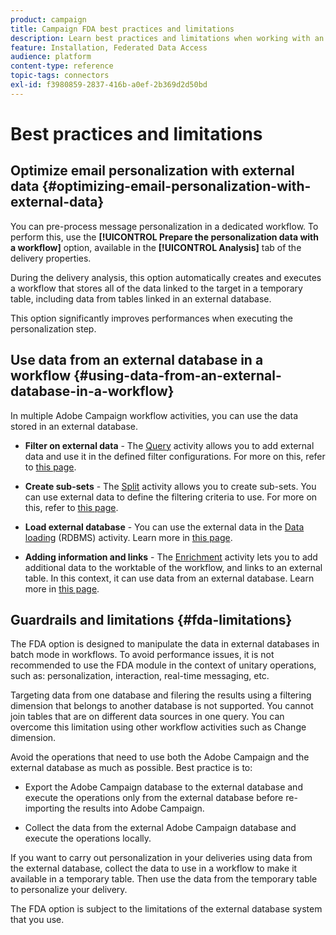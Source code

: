 ```yaml
---
product: campaign
title: Campaign FDA best practices and limitations
description: Learn best practices and limitations when working with an external database (FDA)
feature: Installation, Federated Data Access
audience: platform
content-type: reference
topic-tags: connectors
exl-id: f3980859-2837-416b-a0ef-2b369d2d50bd
---
```

# Best practices and limitations 



## Optimize email personalization with external data {#optimizing-email-personalization-with-external-data}

You can pre-process message personalization in a dedicated workflow. To perform this, use the **[!UICONTROL Prepare the personalization data with a workflow]** option, available in the **[!UICONTROL Analysis]** tab of the delivery properties.

During the delivery analysis, this option automatically creates and executes a workflow that stores all of the data linked to the target in a temporary table, including data from tables linked in an external database.

This option significantly improves performances when executing the personalization step.

## Use data from an external database in a workflow {#using-data-from-an-external-database-in-a-workflow}

In multiple Adobe Campaign workflow activities, you can use the data stored in an external database.

* **Filter on external data** -  The [Query](../../workflow/using/targeting-data.md#selecting-data) activity allows you to add external data and use it in the defined filter configurations. For more on this, refer to [this page](../../workflow/using/targeting-data.md#selecting-data).

* **Create sub-sets** - The [Split](../../workflow/using/split.md) activity allows you to create sub-sets. You can use external data to define the filtering criteria to use. For more on this, refer to [this page](../../workflow/using/split.md).

* **Load external database** - You can use the external data in the [Data loading](../../workflow/using/data-loading-rdbms.md) (RDBMS) activity. Learn more in [this page](../../workflow/using/data-loading-rdbms.md).

* **Adding information and links** - The [Enrichment](../../workflow/using/enrichment.md) activity lets you to add additional data to the worktable of the workflow, and links to an external table. In this context, it can use data from an external database. Learn more in [this page](../../workflow/using/enrichment.md).

## Guardrails and limitations {#fda-limitations}

The FDA option is designed to manipulate the data in external databases in batch mode in workflows. To avoid performance issues, it is not recommended to use the FDA module in the context of unitary operations, such as: personalization, interaction, real-time messaging, etc.

Targeting data from one database and filering the results using a filtering dimension that belongs to another database is not supported. You cannot join tables that are on different data sources in one query. You can overcome this limitation using other workflow activities such as Change dimension.

Avoid the operations that need to use both the Adobe Campaign and the external database as much as possible. Best practice is to:

* Export the Adobe Campaign database to the external database and execute the operations only from the external database before re-importing the results into Adobe Campaign.

* Collect the data from the external Adobe Campaign database and execute the operations locally.

If you want to carry out personalization in your deliveries using data from the external database, collect the data to use in a workflow to make it available in a temporary table. Then use the data from the temporary table to personalize your delivery.

The FDA option is subject to the limitations of the external database system that you use.
